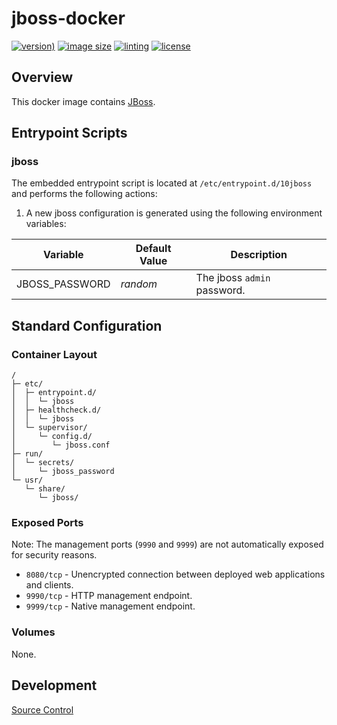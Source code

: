 # jboss-docker

[![version)](https://img.shields.io/docker/v/crashvb/jboss/latest)](https://hub.docker.com/repository/docker/crashvb/jboss)
[![image size](https://img.shields.io/docker/image-size/crashvb/jboss/latest)](https://hub.docker.com/repository/docker/crashvb/jboss)
[![linting](https://img.shields.io/badge/linting-hadolint-yellow)](https://github.com/hadolint/hadolint)
[![license](https://img.shields.io/github/license/crashvb/jboss-docker.svg)](https://github.com/crashvb/jboss-docker/blob/master/LICENSE.md)

## Overview

This docker image contains [JBoss](https://jboss.org/).

## Entrypoint Scripts

### jboss

The embedded entrypoint script is located at `/etc/entrypoint.d/10jboss` and performs the following actions:

1. A new jboss configuration is generated using the following environment variables:

 | Variable | Default Value | Description |
 | ---------| ------------- | ----------- |
 | JBOSS\_PASSWORD | _random_ | The jboss `admin` password. |

## Standard Configuration

### Container Layout

```
/
├─ etc/
│  ├─ entrypoint.d/
│  │  └─ jboss
│  ├─ healthcheck.d/
│  │  └─ jboss
│  └─ supervisor/
│     └─ config.d/
│        └─ jboss.conf
├─ run/
│  └─ secrets/
│     └─ jboss_password
└─ usr/
   └─ share/
      └─ jboss/
```

### Exposed Ports

Note: The management ports (`9990` and `9999`) are not automatically exposed for security reasons.

* `8080/tcp` - Unencrypted connection between deployed web applications and clients.
* `9990/tcp` - HTTP management endpoint.
* `9999/tcp` - Native management endpoint.

### Volumes

None.

## Development

[Source Control](https://github.com/crashvb/jboss-docker)

